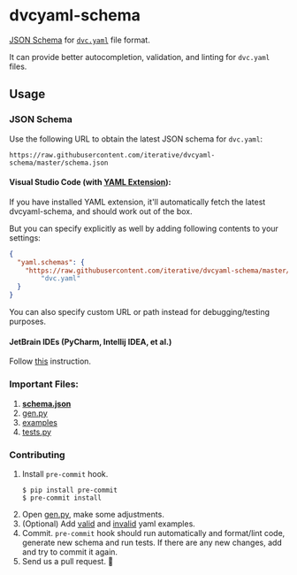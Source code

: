 # dvcyaml-schema

[JSON Schema](https://json-schema.org/) for [`dvc.yaml`](https://dvc.org/doc/user-guide/dvc-files-and-directories#dvcyaml-file) file format.

It can provide better autocompletion, validation, and linting for `dvc.yaml` files.

## Usage

### JSON Schema

Use the following URL to obtain the latest JSON schema for `dvc.yaml`:

```
https://raw.githubusercontent.com/iterative/dvcyaml-schema/master/schema.json
```

#### Visual Studio Code (with [YAML Extension](https://marketplace.visualstudio.com/items?itemName=redhat.vscode-yaml)):

If you have installed YAML extension, it'll automatically fetch the latest dvcyaml-schema, and
should work out of the box.

But you can specify explicitly as well by adding following contents to your settings:

```json
{
  "yaml.schemas": {
    "https://raw.githubusercontent.com/iterative/dvcyaml-schema/master/schema.json":
        "dvc.yaml"
  }
}
```

You can also specify custom URL or path instead for debugging/testing purposes.

#### JetBrain IDEs (PyCharm, Intellij IDEA, et al.)

Follow [this](https://www.jetbrains.com/help/ruby/yaml.html#remote_json) instruction.

### Important Files:

1. **[schema.json](schema.json)**
2. [gen.py](gen.py)
3. [examples](examples)
4. [tests.py](tests.py)

### Contributing

1. Install `pre-commit` hook.
    ```console
    $ pip install pre-commit
    $ pre-commit install
    ```
2. Open [gen.py](gen.py), make some adjustments.
3. (Optional) Add [valid](examples/valid) and [invalid](examples/invalid) yaml examples.
4. Commit. `pre-commit` hook should run automatically and format/lint code, generate new schema and run tests.
If there are any new changes, add and try to commit it again.
5. Send us a pull request. 🤗
